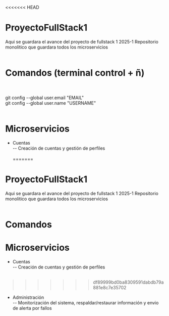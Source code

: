 <<<<<<< HEAD
# ProyectoFullStack1
Aqui se guardara el avance del proyecto de fullstack 1 2025-1
Repositorio monolitico que guardara todos los microservicios<br><br>
# Comandos (terminal control + ñ)<br><br>
git config --global user.email "EMAIL"<br>
git config --global user.name "USERNAME"<br><br>

# Microservicios
- Cuentas<br>-- Creación de cuentas y gestión de perfiles<br><br>
=======
# ProyectoFullStack1
Aqui se guardara el avance del proyecto de fullstack 1 2025-1
Repositorio monolitico que guardara todos los microservicios<br><br>
# Comandos

# Microservicios
- Cuentas<br>-- Creación de cuentas y gestión de perfiles<br><br>
>>>>>>> df89999bd0ba8309591dabdb79a881e8c7e35702
- Administración<br>-- Monitorización del sistema, respaldar/restaurar información y envio de alerta por fallos